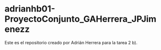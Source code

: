 # adrianhb01-ProyectoConjunto_GAHerrera_JPJimenezz
Este es el repositorio creado por Adrián Herrera para la tarea 2 b).
